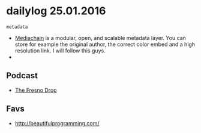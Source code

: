 # dailylog 25.01.2016

`metadata`

- [Mediachain](https://medium.com/mine-labs/the-gif-that-fell-to-earth-eae706c72f1f#.wrv2ilscd) is a modular, open, and scalable metadata layer. You can store for example the original author, the correct color embed and a high resolution link. I will follow this guys.
- 

## Podcast

- [The Fresno Drop](http://99percentinvisible.org/episode/the-fresno-drop/)

## Favs

- http://beautifulprogramming.com/ 